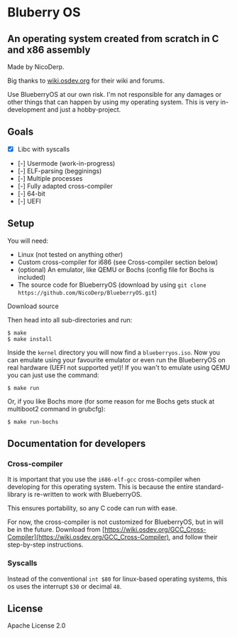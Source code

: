 
# Bluberry OS

## An operating system created from scratch in C and x86 assembly

Made by NicoDerp.

Big thanks to [wiki.osdev.org](wiki.osdev.org) for their wiki and forums.

Use BlueberryOS at our own risk. I'm not responsible for any damages or other things that can happen by using my operating system.
This is very in-development and just a hobby-project.

## Goals

- [x] Libc with syscalls
- [-] Usermode (work-in-progress)
- [-] ELF-parsing (begginings)
- [-] Multiple processes
- [-] Fully adapted cross-compiler
- [-] 64-bit
- [-] UEFI

## Setup

You will need:
 - Linux (not tested on anything other)
 - Custom cross-compiler for i686 (see Cross-compiler section below)
 - (optional) An emulator, like QEMU or Bochs (config file for Bochs is included)
 - The source code for BlueberryOS (download by using `git clone https://github.com/NicoDerp/BlueberryOS.git`)

Download source

Then head into all sub-directories and run:

```shell
$ make
$ make install
```

Inside the `kernel` directory you will now find a `blueberryos.iso`. 
Now you can emulate using your favourite emulator or even run the BlueberryOS on real hardware (UEFI not supported yet)!
If you wan't to emulate using QEMU you can just use the command:
```shell
$ make run
```
Or, if you like Bochs more (for some reason for me Bochs gets stuck at multiboot2 command in grubcfg):
```shell
$ make run-bochs
```

## Documentation for developers

### Cross-compiler

It is important that you use the `i686-elf-gcc` cross-compiler when developing for this operating system.
This is because the entire standard-library is re-written to work with BlueberryOS.

This ensures portability, so any C code can run with ease.

For now, the cross-compiler is not customized for BlueberryOS, but in will be in the future.
Download from [https://wiki.osdev.org/GCC_Cross-Compiler](https://wiki.osdev.org/GCC_Cross-Compiler), and follow their step-by-step instructions.

### Syscalls

Instead of the conventional `int $80` for linux-based operating systems, this os uses the interrupt `$30` or decimal `48`.


## License

Apache License 2.0


